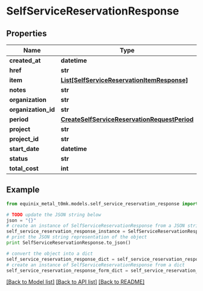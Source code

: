 # SelfServiceReservationResponse


## Properties
Name | Type | Description | Notes
------------ | ------------- | ------------- | -------------
**created_at** | **datetime** |  | [optional] 
**href** | **str** |  | [optional] 
**item** | [**List[SelfServiceReservationItemResponse]**](SelfServiceReservationItemResponse.md) |  | [optional] 
**notes** | **str** |  | [optional] 
**organization** | **str** |  | [optional] 
**organization_id** | **str** |  | [optional] 
**period** | [**CreateSelfServiceReservationRequestPeriod**](CreateSelfServiceReservationRequestPeriod.md) |  | [optional] 
**project** | **str** |  | [optional] 
**project_id** | **str** |  | [optional] 
**start_date** | **datetime** |  | [optional] 
**status** | **str** |  | [optional] 
**total_cost** | **int** |  | [optional] 

## Example

```python
from equinix_metal_t0mk.models.self_service_reservation_response import SelfServiceReservationResponse

# TODO update the JSON string below
json = "{}"
# create an instance of SelfServiceReservationResponse from a JSON string
self_service_reservation_response_instance = SelfServiceReservationResponse.from_json(json)
# print the JSON string representation of the object
print SelfServiceReservationResponse.to_json()

# convert the object into a dict
self_service_reservation_response_dict = self_service_reservation_response_instance.to_dict()
# create an instance of SelfServiceReservationResponse from a dict
self_service_reservation_response_form_dict = self_service_reservation_response.from_dict(self_service_reservation_response_dict)
```
[[Back to Model list]](../README.md#documentation-for-models) [[Back to API list]](../README.md#documentation-for-api-endpoints) [[Back to README]](../README.md)



